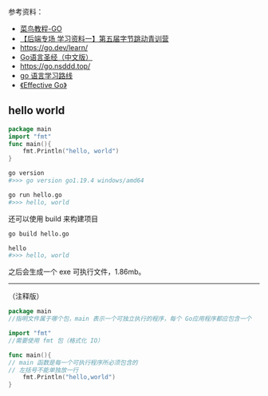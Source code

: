 参考资料：
- [菜鸟教程-GO](https://www.runoob.com/go/go-tutorial.html)
- [【后端专场 学习资料一】第五届字节跳动青训营](https://juejin.cn/post/7188225875211452476)
- https://go.dev/learn/
- [Go语言圣经（中文版）](https://books.studygolang.com/gopl-zh/)
- https://go.nsddd.top/
- [go 语言学习路线](https://bytedance.feishu.cn/docs/doccn3SFTuFIAVr4CDZGx48KKdd)
- [《Effective Go》](https://github.com/bingohuang/effective-go-zh-en)


## hello world

```go
package main
import "fmt"
func main(){
	fmt.Println("hello, world")
}
```

```bash
go version
#>>> go version go1.19.4 windows/amd64

go run hello.go
#>>> hello, world
```

还可以使用 build 来构建项目

```bash
go build hello.go

hello
#>>> hello, world
```

之后会生成一个 exe 可执行文件，1.86mb。

-----------------------

（注释版）

```go
package main
//指明文件属于哪个包，main 表示一个可独立执行的程序，每个 Go应用程序都应包含一个

import "fmt"
//需要使用 fmt 包（格式化 IO）

func main(){
// main 函数是每一个可执行程序所必须包含的
// 左括号不能单独放一行
    fmt.Println("hello,world")
}
```

